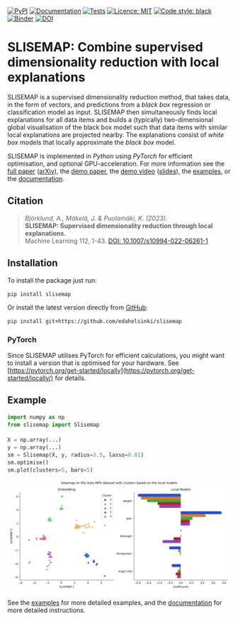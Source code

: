 [![PyPI](https://img.shields.io/pypi/v/slisemap)](https://pypi.org/project/slisemap/)
[![Documentation](https://github.com/edahelsinki/slisemap/actions/workflows/python-docs.yml/badge.svg)](https://edahelsinki.github.io/slisemap/slisemap/)
[![Tests](https://github.com/edahelsinki/slisemap/actions/workflows/python-pytest.yml/badge.svg)](https://github.com/edahelsinki/slisemap/actions/workflows/python-pytest.yml)
[![Licence: MIT](https://img.shields.io/github/license/edahelsinki/slisemap)](https://github.com/edahelsinki/slisemap/blob/master/LICENSE)
[![Code style: black](https://img.shields.io/badge/code%20style-black-000000.svg)](https://github.com/psf/black)
[![Binder](https://mybinder.org/badge_logo.svg)](https://mybinder.org/v2/gh/edahelsinki/slisemap/HEAD?labpath=examples)
[![DOI](https://img.shields.io/badge/DOI-10.1007%2Fs10994--022--06261--1-%23fcb426)](https://doi.org/10.1007/s10994-022-06261-1)
# SLISEMAP: Combine supervised dimensionality reduction with local explanations

SLISEMAP is a supervised dimensionality reduction method, that takes data, in the form of vectors, and predictions from a *black box* regression or classification model as input. SLISEMAP then simultaneously finds local explanations for all data items and builds a (typically) two-dimensional global visualisation of the black box model such that data items with similar local explanations are projected nearby. The explanations consist of *white box* models that locally approximate the *black box* model.

SLISEMAP is implemented in *Python* using *PyTorch* for efficient optimisation, and optional GPU-acceleration. For more information see the [full paper](https://doi.org/10.1007/s10994-022-06261-1) ([arXiv](https://arxiv.org/abs/2201.04455)), the [demo paper](https://github.com/edahelsinki/slisemap/blob/main/examples/demo_paper.pdf), the [demo video](https://youtu.be/zvcFYItwRlQ) ([slides](https://github.com/edahelsinki/slisemap/blob/main/examples/demo_presentation.pdf)), the [examples](https://github.com/edahelsinki/slisemap/tree/main/examples), or the [documentation](https://edahelsinki.github.io/slisemap/slisemap).


## Citation

> *Björklund, A., Mäkelä, J. & Puolamäki, K. (2023).*  
> **SLISEMAP: Supervised dimensionality reduction through local explanations.**  
> Machine Learning 112, 1-43. [DOI: 10.1007/s10994-022-06261-1](https://doi.org/10.1007/s10994-022-06261-1)  

## Installation

To install the package just run:

```sh
pip install slisemap
```

Or install the latest version directly from [GitHub](https://github.com/edahelsinki/slisemap):

```sh
pip install git+https://github.com/edahelsinki/slisemap
```

### PyTorch

Since SLISEMAP utilises PyTorch for efficient calculations, you might want to install a version that is optimised for your hardware. See [https://pytorch.org/get-started/locally](https://pytorch.org/get-started/locally/) for details.


## Example

```python
import numpy as np
from slisemap import Slisemap

X = np.array(...)
y = np.array(...)
sm = Slisemap(X, y, radius=3.5, lasso=0.01)
sm.optimise()
sm.plot(clusters=5, bars=5)
```
![Example plot of the results from using SLISEMAP on the *Auto MPG* dataset](docs/autompg.webp)

See the [examples](https://github.com/edahelsinki/slisemap/tree/main/examples) for more detailed examples, and the [documentation](https://edahelsinki.github.io/slisemap/slisemap.html) for more detailed instructions.
